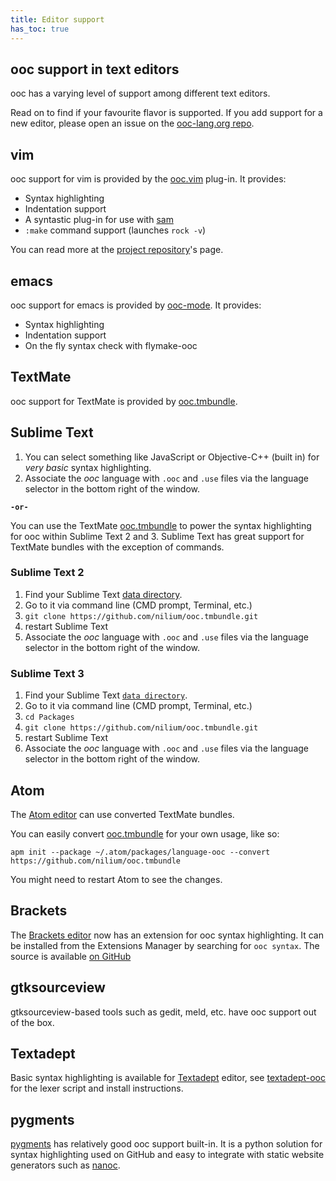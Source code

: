 ```yaml
---
title: Editor support
has_toc: true
---
```


## ooc support in text editors

ooc has a varying level of support among different text editors.

Read on to find if your favourite flavor is supported. If you add
support for a new editor, please open an issue on the [ooc-lang.org repo][site-repo].

## vim

ooc support for vim is provided by the [ooc.vim][ooc.vim] plug-in. It provides:

  * Syntax highlighting
  * Indentation support
  * A syntastic plug-in for use with [sam][sam]
  * `:make` command support (launches `rock -v`)

You can read more at the [project repository][ooc.vim]'s page.

## emacs

ooc support for emacs is provided by [ooc-mode][ooc-mode]. It provides:

  * Syntax highlighting
  * Indentation support
  * On the fly syntax check with flymake-ooc

## TextMate

ooc support for TextMate is provided by [ooc.tmbundle][ooc.tmbundle].

## Sublime Text

1. You can select something like JavaScript or Objective-C++ (built in) for _very basic_ syntax highlighting.
2. Associate the _ooc_ language with `.ooc` and `.use` files via the language selector in the bottom right of the window.

**`-or-`**

You can use the TextMate [ooc.tmbundle](https://github.com/nilium/ooc.tmbundle) to power the syntax highlighting for ooc within Sublime Text 2 and 3. Sublime Text has great support for TextMate bundles with the exception of commands.

### Sublime Text 2

1. Find your Sublime Text [data directory](http://sublime-text-unofficial-documentation.readthedocs.org/en/latest/basic_concepts.html#the-data-directory).
2. Go to it via command line (CMD prompt, Terminal, etc.)
3. `git clone https://github.com/nilium/ooc.tmbundle.git`
4. restart Sublime Text
5. Associate the _ooc_ language with `.ooc` and `.use` files via the language selector in the bottom right of the window.

### Sublime Text 3

1. Find your Sublime Text [`data directory`](http://sublime-text-unofficial-documentation.readthedocs.org/en/latest/basic_concepts.html#the-data-directory).
2. Go to it via command line (CMD prompt, Terminal, etc.)
3. `cd Packages`
4. `git clone https://github.com/nilium/ooc.tmbundle.git`
5. restart Sublime Text
6. Associate the _ooc_ language with `.ooc` and `.use` files via the language selector in the bottom right of the window.

## Atom

The [Atom editor][atom] can use converted TextMate bundles.

You can easily convert [ooc.tmbundle][ooc.tmbundle] for your own usage, like so:

    apm init --package ~/.atom/packages/language-ooc --convert https://github.com/nilium/ooc.tmbundle

You might need to restart Atom to see the changes.

## Brackets

The [Brackets editor][brackets] now has an extension for ooc syntax highlighting.
It can be installed from the Extensions Manager by searching for `ooc syntax`.
The source is available [on GitHub][brackets-ooc]

## gtksourceview

gtksourceview-based tools such as gedit, meld, etc. have
ooc support out of the box.

## Textadept

Basic syntax highlighting is available for [Textadept][textadept] editor, see
[textadept-ooc][textadept-ooc] for the lexer script and install instructions.

## pygments

[pygments][pygments] has relatively good ooc support built-in. It is a python
solution for syntax highlighting used on GitHub and easy to integrate with
static website generators such as [nanoc][nanoc].

[site-repo]: https://github.com/fasterthanlime/ooc-lang.org
[ooc.vim]: https://github.com/fasterthanlime/ooc.vim
[ooc-mode]: https://github.com/nixeagle/ooc-mode
[ooc.tmbundle]: https://github.com/nilium/ooc.tmbundle
[pygments]: http://pygments.org/ 
[nanoc]: http://nanoc.ws/ 
[sam]: https://github.com/ooc-lang/sam
[atom]: https://atom.io/
[brackets]: http://brackets.io/
[brackets-ooc]: https://github.com/fasterthanlime/brackets-ooc
[textadept]: http://foicica.com/textadept/index.html
[textadept-ooc]: https://github.com/geckojsc/textadept-ooc
